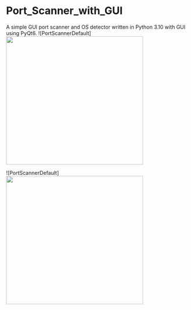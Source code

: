 # Port_Scanner_with_GUI
A simple GUI port scanner and OS detector written in Python 3.10 with GUI using PyQt6.
![PortScannerDefault]<img src="https://user-images.githubusercontent.com/90629653/216343515-58e34ca3-efe4-4f13-9632-3c909d566168.png" width="375" height="351">

![PortScannerDefault]<img src="https://user-images.githubusercontent.com/90629653/216342058-564dee4d-6016-4ade-9426-f32e924586e7.png" width="375" height="351">


